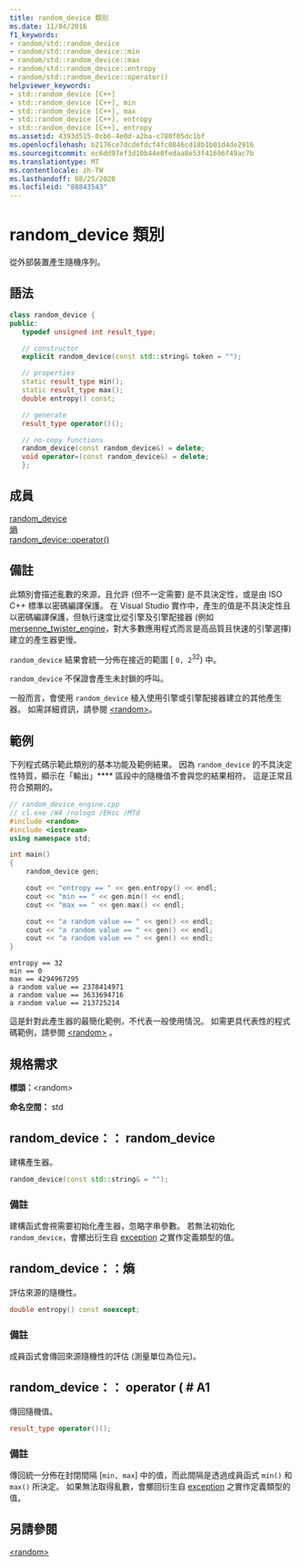 ```yaml
---
title: random_device 類別
ms.date: 11/04/2016
f1_keywords:
- random/std::random_device
- random/std::random_device::min
- random/std::random_device::max
- random/std::random_device::entropy
- random/std::random_device::operator()
helpviewer_keywords:
- std::random_device [C++]
- std::random_device [C++], min
- std::random_device [C++], max
- std::random_device [C++], entropy
- std::random_device [C++], entropy
ms.assetid: 4393d515-0cb6-4e0d-a2ba-c780f05dc1bf
ms.openlocfilehash: b2176ce7dcdefdcf4fc0846cd18b1b01d4de2916
ms.sourcegitcommit: ec6dd97ef3d10b44e0fedaa8e53f41696f49ac7b
ms.translationtype: MT
ms.contentlocale: zh-TW
ms.lasthandoff: 08/25/2020
ms.locfileid: "88843543"
---
```

# <a name="random_device-class"></a>random_device 類別

從外部裝置產生隨機序列。

## <a name="syntax"></a>語法

```cpp
class random_device {
public:
   typedef unsigned int result_type;

   // constructor
   explicit random_device(const std::string& token = "");

   // properties
   static result_type min();
   static result_type max();
   double entropy() const;

   // generate
   result_type operator()();

   // no-copy functions
   random_device(const random_device&) = delete;
   void operator=(const random_device&) = delete;
   };
```

## <a name="members"></a>成員

[random_device](#random_device)\
[熵](#entropy)\
[random_device::operator()](#op_call)

## <a name="remarks"></a>備註

此類別會描述亂數的來源，且允許 (但不一定需要) 是不具決定性，或是由 ISO C++ 標準以密碼編譯保護。 在 Visual Studio 實作中，產生的值是不具決定性且以密碼編譯保護，但執行速度比從引擎及引擎配接器 (例如 [mersenne_twister_engine](../standard-library/mersenne-twister-engine-class.md)，對大多數應用程式而言是高品質且快速的引擎選擇) 建立的產生器更慢。

`random_device` 結果會統一分佈在接近的範圍 [ `0, 2`<sup>32</sup>) 中。

`random_device` 不保證會產生未封鎖的呼叫。

一般而言，會使用 `random_device` 植入使用引擎或引擎配接器建立的其他產生器。 如需詳細資訊，請參閱 [\<random>](../standard-library/random.md)。

## <a name="example"></a>範例

下列程式碼示範此類別的基本功能及範例結果。 因為 `random_device` 的不具決定性特質，顯示在「輸出」**** 區段中的隨機值不會與您的結果相符。 這是正常且符合預期的。

```cpp
// random_device_engine.cpp
// cl.exe /W4 /nologo /EHsc /MTd
#include <random>
#include <iostream>
using namespace std;

int main()
{
    random_device gen;

    cout << "entropy == " << gen.entropy() << endl;
    cout << "min == " << gen.min() << endl;
    cout << "max == " << gen.max() << endl;

    cout << "a random value == " << gen() << endl;
    cout << "a random value == " << gen() << endl;
    cout << "a random value == " << gen() << endl;
}
```

```Output
entropy == 32
min == 0
max == 4294967295
a random value == 2378414971
a random value == 3633694716
a random value == 213725214
```

這是針對此產生器的最簡化範例，不代表一般使用情況。 如需更具代表性的程式碼範例，請參閱 [\<random>](../standard-library/random.md) 。

## <a name="requirements"></a>規格需求

**標頭：**\<random>

**命名空間：** std

## <a name="random_devicerandom_device"></a><a name="random_device"></a> random_device：： random_device

建構產生器。

```cpp
random_device(const std::string& = "");
```

### <a name="remarks"></a>備註

建構函式會視需要初始化產生器，忽略字串參數。 若無法初始化 `random_device`，會擲出衍生自 [exception](../standard-library/exception-class.md) 之實作定義類型的值。

## <a name="random_deviceentropy"></a><a name="entropy"></a> random_device：：熵

評估來源的隨機性。

```cpp
double entropy() const noexcept;
```

### <a name="remarks"></a>備註

成員函式會傳回來源隨機性的評估 (測量單位為位元)。

## <a name="random_deviceoperator"></a><a name="op_call"></a> random_device：： operator ( # A1

傳回隨機值。

```cpp
result_type operator()();
```

### <a name="remarks"></a>備註

傳回統一分佈在封閉間隔 [`min, max`] 中的值，而此間隔是透過成員函式 `min()` 和 `max()` 所決定。 如果無法取得亂數，會擲回衍生自 [exception](../standard-library/exception-class.md) 之實作定義類型的值。

## <a name="see-also"></a>另請參閱

[\<random>](../standard-library/random.md)
